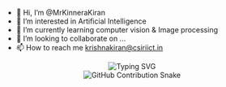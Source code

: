 - 👋 Hi, I’m @MrKinneraKiran
- 👀 I’m interested in Artificial Intelligence 
- 🌱 I’m currently learning computer vision & Image processing
- 💞️ I’m looking to collaborate on ...
- 📫 How to reach me krishnakiran@csiriict.in

<!---
MrKinneraKiran/MrKinneraKiran is a ✨ special ✨ repository because its `README.md` (this file) appears on your GitHub profile.
You can click the Preview link to take a look at your changes.
--->
<div align="center">
 <img src="https://readme-typing-svg.herokuapp.com?font=Jetbrains+mono&size=40&duration=3000&color=33FF33¢er=true&vCenter=true&width=435&lines=Hey..+I'm+Kiran+Kinnera;Welcome+to+my+profile!;" alt="Typing SVG" />
</div>
<div align="center">
 <img src="https://raw.githubusercontent.com/KiranKinnera/KiranKinnera/output/github-contribution-grid-snake.svg" alt="GitHub Contribution Snake" />
</div>

